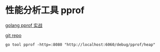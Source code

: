 # 性能分析工具 pprof

[golang pprof 实战](https://blog.wolfogre.com/posts/go-ppof-practice/)

[git repo](https://github.com/wolfogre/go-pprof-practice)

`go tool pprof -http=:8080 "http://localhost:6060/debug/pprof/heap"`